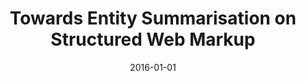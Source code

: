 ---
title: "Towards Entity Summarisation on Structured Web Markup"
collection: publications
permalink: /publication/2016-DBLP_conf_esws_YuGZFD16
date: 2016-01-01
venue: 'The Semantic Web - {ESWC} 2016 Satellite Events, Heraklion, Crete, Greece, May 29 - June 2, 2016, Revised Selected Papers'
---